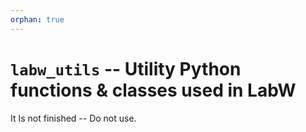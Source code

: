 ```yaml
---
orphan: true
---
```


# `labw_utils` -- Utility Python functions & classes used in LabW

It Is not finished -- Do not use.
